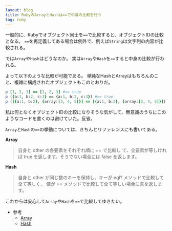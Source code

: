 ```yaml
---
layout: blog
title: RubyのArrayとHashは==で中身の比較を行う
tag: ruby
---
```




一般的に、Rubyでオブジェクト同士を`==`で比較すると、オブジェクトIDの比較となる。
`==`を再定義してある場合は例外で、例えば`String`は文字列の内容が比較される。

では`Array`や`Hash`はどうなのか。
実は`Array`や`Hash`を`==`すると中身の比較が行われる。

よって以下のような比較が可能である。
単純なHashとArrayはもちろんのこと、複雑に構成されたオブジェクトもこのとおりだ。

~~~~ruby
p [1, 2, 3] == [1, 2, 3] #=> true
p ({a:1, b:2, c:3} == {a:1, b:2, c:3}) #=> true
p ([{a:1, b:2}, {array:[3, 4, 5]}] == [{a:1, b:2}, {array:[3, 4, 5]}]) #=> true
~~~~

私は何となくオブジェクトIDの比較になりそうな気がして、無意識のうちにこのようなコードを書くのは避けていた。反省。

`Array`と`Hash`の`==`の挙動については、きちんとリファレンスにも書いてある。

**Array**

> 自身と other の各要素をそれぞれ順に == で比較し て、全要素が等しければ true を返します。そうでない場合には false を返します。 

**Hash**

> 自身と other が同じ数のキーを保持し、キーが eql? メソッドで比較して全て等しく、 値が == メソッドで比較して全て等しい場合に真を返します。 

これからは安心して`Array`や`Hash`を`==`で比較してゆきたい。

- 参考
  - [Array](http://docs.ruby-lang.org/ja/1.8.7/method/Array/i/=3d=3d.html)
  - [Hash](http://docs.ruby-lang.org/ja/2.1.0/method/Hash/i/=3d=3d.html)
